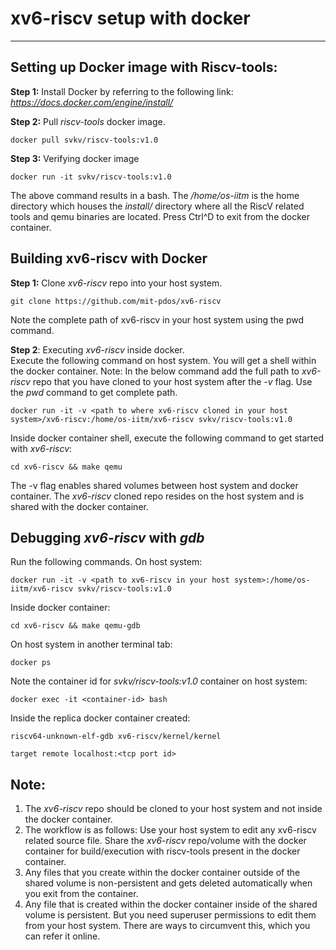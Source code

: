 # xv6-riscv setup with docker
---
## Setting up Docker image with Riscv-tools:
__Step 1:__ Install Docker by referring to the following link: _https://docs.docker.com/engine/install/_

__Step 2:__ Pull _riscv-tools_ docker image.
```
docker pull svkv/riscv-tools:v1.0
```
__Step 3:__ Verifying docker image
```
docker run -it svkv/riscv-tools:v1.0
```
The above command results in a bash. The _/home/os-iitm_ is the home directory which houses the _install/_ directory where all the RiscV related tools and qemu binaries are located. Press Ctrl^D to exit from the docker container.

## Building xv6-riscv with Docker 
__Step 1:__ Clone _xv6-riscv_ repo into your host system.
```
git clone https://github.com/mit-pdos/xv6-riscv
```
Note the complete path of xv6-riscv in your host system using the pwd command.

__Step 2__: Executing _xv6-riscv_ inside docker.<br/>
Execute the following command on host system. You will get a shell within the docker container. Note: In the below command add the full path to _xv6-riscv_ repo that you have cloned to your host system after the _-v_ flag. Use the _pwd_ command to get complete path.
```
docker run -it -v <path to where xv6-riscv cloned in your host system>/xv6-riscv:/home/os-iitm/xv6-riscv svkv/riscv-tools:v1.0
```
Inside docker container shell, execute the following command to get started with _xv6-riscv_:
```
cd xv6-riscv && make qemu
```
The -v flag enables shared volumes between host system and docker container. The _xv6-riscv_ cloned repo resides on the host system and is shared with the docker container. 

## Debugging  _xv6-riscv_ with _gdb_
Run the following commands.
On host system:
```
docker run -it -v <path to xv6-riscv in your host system>:/home/os-iitm/xv6-riscv svkv/riscv-tools:v1.0
```
Inside docker container:
```
cd xv6-riscv && make qemu-gdb
```

On host system in another terminal tab:
```
docker ps
```
Note the container id for _svkv/riscv-tools:v1.0_ container on host system:
```
docker exec -it <container-id> bash
```
Inside the replica docker container created:
```
riscv64-unknown-elf-gdb xv6-riscv/kernel/kernel
```
```
target remote localhost:<tcp port id>
```

## Note:
1. The _xv6-riscv_ repo should be cloned to your host system and not inside the docker container.
2. The workflow is as follows: Use your host system to edit any xv6-riscv related source file. Share the _xv6-riscv_ repo/volume with the docker container for build/execution with riscv-tools present in the docker container.
3. Any files that you create within the docker container outside of the shared volume is non-persistent and gets deleted automatically when you exit from the container.
4. Any file that is created within the docker container inside of the shared volume is persistent. But you need superuser permissions to edit them from your host system. There are ways to circumvent this, which you can refer it online.